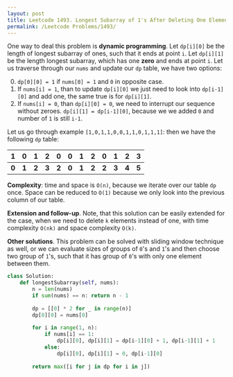 ```yaml
---
layout: post
title: Leetcode 1493. Longest Subarray of 1's After Deleting One Element
permalink: /Leetcode Problems/1493/
---
```


One way to deal this problem is **dynamic programming**. Let `dp[i][0]` be the length of longest subarray of ones, such that it ends at point `i`. Let `dp[i][1]` be the length longest subarray, which has one **zero** and ends at point `i`. Let us traverse through our `nums` and update our `dp` table, we have two options:

0. `dp[0][0] = 1` if `nums[0] = 1` and `0` in opposite case.
1. If `nums[i] = 1`, than to update `dp[i][0]` we just need to look into `dp[i-1][0]` and add one, the same true is for `dp[i][1]`.
2. If `nums[i] = 0`, than `dp[i][0] = 0`, we need to interrupt our sequence without zeroes. `dp[i][1] = dp[i-1][0]`, because we we added `0` and number of `1` is still `i-1`. 

Let us go through example `[1,0,1,1,0,0,1,1,0,1,1,1]`:
then we have the following `dp` table:

| 1     | 0     | 1     | 2     | 0     | 0     | 1     | 2     | 0     | 1     | 2     | 3     |
|-------|-------|-------|-------|-------|-------|-------|-------|-------|-------|-------|-------|
| **0** | **1** | **2** | **3** | **2** | **0** | **1** | **2** | **2** | **3** | **4** | **5** |


**Complexity**: time and space is `O(n)`, because we iterate over our table `dp` once. Space can be reduced to `O(1)` because we only look into the previous column of our table.

**Extension and follow-up**. Note, that this solution can be easily extended for the case, when we need to delete `k` elements instead of one, with time complexity `O(nk)` and space complexity `O(k)`.

**Other solutions**. This problem can be solved with sliding window technique as well, or we can evaluate sizes of groups of `0`'s and `1`'s and then choose two group of `1`'s, such that it has group of `0`'s with only one element between them. 


```python
class Solution:
    def longestSubarray(self, nums):
        n = len(nums)
        if sum(nums) == n: return n - 1
        
        dp = [[0] * 2 for _ in range(n)]
        dp[0][0] = nums[0]
        
        for i in range(1, n):
            if nums[i] == 1:
                dp[i][0], dp[i][1] = dp[i-1][0] + 1, dp[i-1][1] + 1
            else:
                dp[i][0], dp[i][1] = 0, dp[i-1][0]
        
        return max([i for j in dp for i in j])  
```